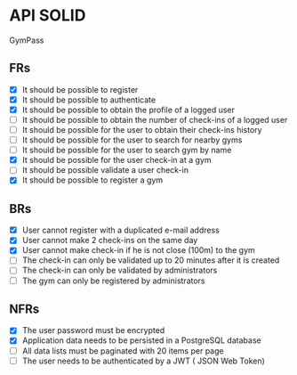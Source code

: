 # API SOLID

GymPass

## FRs

- [x] It should be possible to register
- [x] It should be possible to authenticate
- [x] It should be possible to obtain the profile of a logged user
- [ ] It should be possible to obtain the number of check-ins of a logged user
- [ ] It should be possible for the user to obtain their check-ins  history
- [ ] It should be possible for the user to search for nearby gyms
- [ ] It should be possible for the user to search gym by name
- [x] It should be possible for the user check-in at a gym
- [ ] It should be possible validate a user check-in
- [x] It should be possible to register a gym

## BRs

- [x] User cannot register with a duplicated e-mail address
- [x] User cannot make 2 check-ins on the same day
- [x] User cannot make check-in if he is not close (100m) to the gym
- [ ] The check-in can only be validated up to 20 minutes after it is created
- [ ] The check-in can only be validated by administrators
- [ ] The gym can only be registered by administrators
  
## NFRs

- [x] The user password must be encrypted
- [x] Application data needs to be persisted in a PostgreSQL database
- [ ] All data lists must be paginated with 20 items per page
- [ ] The user needs to be authenticated by a JWT ( JSON Web Token)